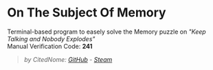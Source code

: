 # On The Subject Of Memory
Terminal-based program to easely solve the Memory puzzle on *"Keep Talking and Nobody Explodes"* <br />
Manual Verification Code: **241**
>_by CitedNome: [GitHub](https://github.com/CitedNome) - [Steam](https://steamcommunity.com/profiles/76561198870819840/)_
